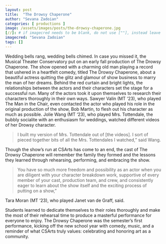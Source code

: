 ```yaml
---
layout: post
title:  "The Drowsy Chaperone"
author: "Sevana Zadoian"
categories: [ productions ]
image: /assets/images/posts/the-drowsy-chaperone.jpg
[//]: # if imagecred needs to be blank, do not use [""], instead leave it alone as [imagecred: ].
imagecred: "Sevana Zadoian"
tags: []
---
```


Wedding bells rang, wedding bells chimed. In case you missed it, the Musical Theater Conservatory put on an early fall production of The Drowsy Chaperone. The show opened with a charming old man playing a record that ushered in a heartfelt comedy, titled The Drowsy Chaperone, about a beautiful actress quitting the glitz and glamour of show business to marry the man of her dreams. Behind the red curtain and bright lights, the relationships between the actors and their characters set the stage for a successful run. Many of the actors took it upon themselves to research their characters thoroughly in their own ways. Sawyer Valin (MT ‘23), who played The Man in the Chair, even contacted the actor who played his role in the original production of the show, Bob Martin, to flesh out his character as much as possible. Jolie Wang (MT ‘23), who played Mrs. Tottendale, the bubbly socialite with an enthusiasm for weddings, watched different videos of her Drowsy character. 

> I built my version of Mrs. Tottendale out of [the videos]. I sort of pieced together bits of all the Mrs. Tottendales I watched,” 
said Wang.

Though the show’s run at CSArts has come to an end, the cast of The Drowsy Chaperone will remember the family they formed and the lessons they learned through rehearsing, performing, and embracing the show. 

> You have so much more freedom and possibility as an actor when you are diligent with your character breakdown work, supportive of every member of your cast, production team, and crew, and consistently eager to learn about the show itself and the exciting process of putting on a show,” 

Tara Moran (MT ‘23), who played Janet van de Graff, said. 

Students learned to dedicate themselves to their roles thoroughly and make the most of their rehearsal time to produce a masterful performance for everyone to enjoy. The Drowsy Chaperone was the semester’s first performance, kicking off the new school year with comedy, music, and a reminder of what CSArts truly values: celebrating and honoring art as a community.
